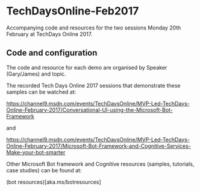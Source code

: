 

# TechDaysOnline-Feb2017

Accompanying code and resources for the two sessions Monday 20th February at TechDays Online 2017.

## Code and configuration

The code and resource for each demo are organised by Speaker (Gary/James) and topic.

The recorded Tech Days Online 2017 sessions that demonstrate these samples can be watched at:

https://channel9.msdn.com/events/TechDaysOnline/MVP-Led-TechDays-Online-February-2017/Conversational-UI-using-the-Microsoft-Bot-Framework

and 

https://channel9.msdn.com/events/TechDaysOnline/MVP-Led-TechDays-Online-February-2017/Microsoft-Bot-Framework-and-Cognitive-Services-Make-your-bot-smarter


Other Microsoft Bot framework and Cognitive resources (samples, tutorials, case studies) can be found at:

(bot resources)[aka.ms/botresources]




